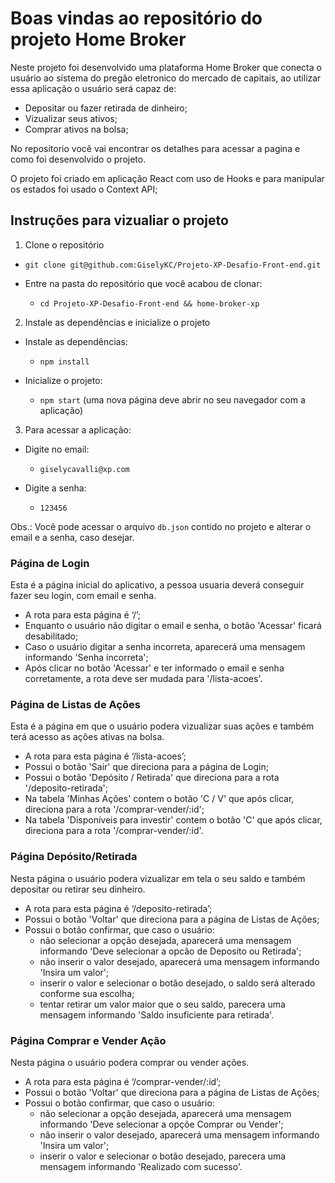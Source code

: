 # Boas vindas ao repositório do projeto Home Broker

Neste projeto foi desenvolvido uma plataforma Home Broker que conecta o usuário ao sistema do pregão eletronico do mercado de capitais, ao utilizar essa aplicação o usuário será capaz de:

  - Depositar ou fazer retirada de dinheiro;
  - Vizualizar seus ativos;
  - Comprar ativos na bolsa;

No repositorio você vai encontrar os detalhes para acessar a pagina e como foi desenvolvido o projeto.

O projeto foi criado em aplicação React com uso de Hooks e para manipular os estados foi usado o Context API;

## Instruções para vizualiar o projeto

1. Clone o repositório

  - `git clone git@github.com:GiselyKC/Projeto-XP-Desafio-Front-end.git`

- Entre na pasta do repositório que você acabou de clonar:

  - `cd Projeto-XP-Desafio-Front-end && home-broker-xp`


2. Instale as dependências e inicialize o projeto

- Instale as dependências:

  - `npm install`

- Inicialize o projeto:

  - `npm start` (uma nova página deve abrir no seu navegador com a aplicação)


3. Para acessar a aplicação:

  - Digite no email:

    - `giselycavalli@xp.com`

  - Digite a senha:

    - `123456`


Obs.: Você pode acessar o arquivo `db.json` contido no projeto e alterar o email e a senha, caso desejar.


### Página de Login

Esta é a página inicial do aplicativo, a pessoa usuaria deverá conseguir fazer seu login, com email e senha.

  - A rota para esta página é ‘/’;
  - Enquanto o usuário não digitar o email e senha, o botão 'Acessar' ficará desabilitado;
  - Caso o usuário digitar a senha incorreta, aparecerá uma mensagem informando 'Senha incorreta';
  - Após clicar no botão 'Acessar' e ter informado o email e senha corretamente, a rota deve ser mudada para '/lista-acoes'.

### Página de Listas de Ações

Esta é a página em que o usuário podera vizualizar suas ações e também terá acesso as ações ativas na bolsa.

  - A rota para esta página é ‘/lista-acoes’;
  - Possui o botão 'Sair' que direciona para a página de Login;
  - Possui o botão 'Depósito / Retirada' que direciona para a rota '/deposito-retirada';
  - Na tabela 'Minhas Ações' contem o botão 'C / V' que após clicar, direciona para a rota '/comprar-vender/:id';
  - Na tabela 'Disponíveis para investir' contem o botão 'C' que após clicar, direciona para a rota '/comprar-vender/:id'.

### Página Depósito/Retirada

Nesta página o usuário podera vizualizar em tela o seu saldo e também depositar ou retirar seu dinheiro.

  - A rota para esta página é ‘/deposito-retirada’;
  - Possui o botão 'Voltar' que direciona para a página de Listas de Ações;
  - Possui o botão confirmar, que caso o usuário:
    - não selecionar a opção desejada, aparecerá uma mensagem informando 'Deve selecionar a opcão de Deposito ou Retirada';
    - não inserir o valor desejado, aparecerá uma mensagem informando 'Insira um valor';
    - inserir o valor e selecionar o botão desejado, o saldo será alterado conforme sua escolha;
    - tentar retirar um valor maior que o seu saldo, parecera uma mensagem informando 'Saldo insuficiente para retirada'.

### Página Comprar e Vender Ação

Nesta página o usuário podera comprar ou vender ações.

  - A rota para esta página é ‘/comprar-vender/:id’;
  - Possui o botão 'Voltar' que direciona para a página de Listas de Ações;
  - Possui o botão confirmar, que caso o usuário:
    - não selecionar a opção desejada, aparecerá uma mensagem informando 'Deve selecionar a opçõe Comprar ou Vender';
    - não inserir o valor desejado, aparecerá uma mensagem informando 'Insira um valor';
    - inserir o valor e selecionar o botão desejado, parecera uma mensagem informando 'Realizado com sucesso'.
       